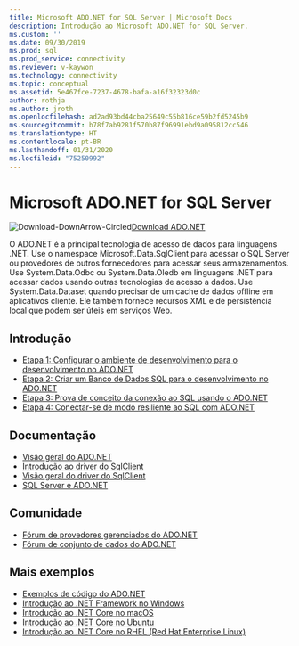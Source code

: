 ```yaml
---
title: Microsoft ADO.NET for SQL Server | Microsoft Docs
description: Introdução ao Microsoft ADO.NET for SQL Server.
ms.custom: ''
ms.date: 09/30/2019
ms.prod: sql
ms.prod_service: connectivity
ms.reviewer: v-kaywon
ms.technology: connectivity
ms.topic: conceptual
ms.assetid: 5e467fce-7237-4678-bafa-a16f32323d0c
author: rothja
ms.author: jroth
ms.openlocfilehash: ad2ad93bd44cba25649c55b816ce59b2fd5245b9
ms.sourcegitcommit: b78f7ab9281f570b87f96991ebd9a095812cc546
ms.translationtype: HT
ms.contentlocale: pt-BR
ms.lasthandoff: 01/31/2020
ms.locfileid: "75250992"
---
```

# <a name="microsoft-adonet-for-sql-server"></a>Microsoft ADO.NET for SQL Server

![Download-DownArrow-Circled](../../ssdt/media/download.png)[Download ADO.NET](../sql-connection-libraries.md#anchor-20-drivers-relational-access)

O ADO.NET é a principal tecnologia de acesso de dados para linguagens .NET. Use o namespace Microsoft.Data.SqlClient para acessar o SQL Server ou provedores de outros fornecedores para acessar seus armazenamentos. Use System.Data.Odbc ou System.Data.Oledb em linguagens .NET para acessar dados usando outras tecnologias de acesso a dados. Use System.Data.Dataset quando precisar de um cache de dados offline em aplicativos cliente. Ele também fornece recursos XML e de persistência local que podem ser úteis em serviços Web.  
  
## <a name="getting-started"></a>Introdução  
* [Etapa 1: Configurar o ambiente de desenvolvimento para o desenvolvimento no ADO.NET](step-1-configure-development-environment-ado-net-development.md)  
* [Etapa 2: Criar um Banco de Dados SQL para o desenvolvimento no ADO.NET](step-2-create-sql-database-ado-net-development.md)  
* [Etapa 3: Prova de conceito da conexão ao SQL usando o ADO.NET](step-3-connect-sql-ado-net.md)  
* [Etapa 4: Conectar-se de modo resiliente ao SQL com ADO.NET](step-4-connect-resiliently-sql-ado-net.md)  
  
## <a name="documentation"></a>Documentação  
* [Visão geral do ADO.NET](https://msdn.microsoft.com/library/e80y5yhx.aspx)
* [Introdução ao driver do SqlClient](get-started-sqlclient-driver.md)  
* [Visão geral do driver do SqlClient](overview-sqlclient-driver.md)  
* [SQL Server e ADO.NET](./sql/index.md)
  
## <a name="community"></a>Comunidade  
* [Fórum de provedores gerenciados do ADO.NET](https://social.msdn.microsoft.com/Forums/adodotnetdataproviders/threads/)  
* [Fórum de conjunto de dados do ADO.NET](https://social.msdn.microsoft.com/Forums/adodotnetdataset/threads)  
  
## <a name="more-samples"></a>Mais exemplos  
* [Exemplos de código do ADO.NET](https://msdn.microsoft.com/library/dw70f090.aspx)  
* [Introdução ao .NET Framework no Windows](https://www.microsoft.com/sql-server/developer-get-started/csharp/win/)
* [Introdução ao .NET Core no macOS](https://www.microsoft.com/sql-server/developer-get-started/csharp/macos/)
* [Introdução ao .NET Core no Ubuntu](https://www.microsoft.com/sql-server/developer-get-started/csharp/ubuntu/)
* [Introdução ao .NET Core no RHEL (Red Hat Enterprise Linux)](https://www.microsoft.com/sql-server/developer-get-started/csharp/rhel/)
  
